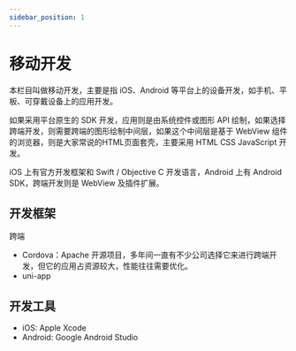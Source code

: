 ```yaml
---
sidebar_position: 1
---
```


# 移动开发

本栏目叫做移动开发，主要是指 iOS、Android 等平台上的设备开发，如手机、平板、可穿戴设备上的应用开发。

如果采用平台原生的 SDK 开发，应用则是由系统控件或图形 API 绘制，如果选择跨端开发，则需要跨端的图形绘制中间层，如果这个中间层是基于 WebView 组件的浏览器，则是大家常说的HTML页面套壳，主要采用 HTML CSS JavaScript 开发。

iOS 上有官方开发框架和 Swift / Objective C 开发语言，Android 上有 Android SDK，跨端开发则是 WebView 及插件扩展。

## 开发框架

跨端

- Cordova：Apache 开源项目，多年间一直有不少公司选择它来进行跨端开发，但它的应用占资源较大，性能往往需要优化。
- uni-app


## 开发工具

- iOS: Apple Xcode
- Android: Google Android Studio